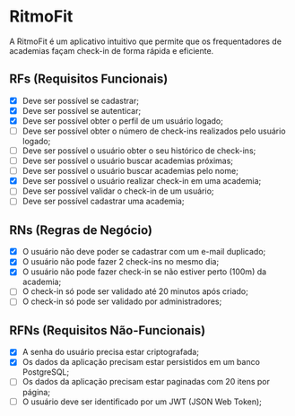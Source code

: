 # RitmoFit

A RitmoFit é um aplicativo intuitivo que permite que os frequentadores de academias façam check-in de forma rápida e eficiente. 

## RFs (Requisitos Funcionais)

- [x] Deve ser possível se cadastrar;
- [x] Deve ser possível se autenticar;
- [x] Deve ser possível obter o perfil de um usuário logado;
- [ ] Deve ser possível obter o número de check-ins realizados pelo usuário logado;
- [ ] Deve ser possível o usuário obter o seu histórico de check-ins;
- [ ] Deve ser possível o usuário buscar academias próximas;
- [ ] Deve ser possível o usuário buscar academias pelo nome;
- [x] Deve ser possível o usuário realizar check-in em uma academia;
- [ ] Deve ser possível validar o check-in de um usuário;
- [ ] Deve ser possível cadastrar uma academia;

## RNs (Regras de Negócio)

- [x] O usuário não deve poder se cadastrar com um e-mail duplicado;
- [x] O usuário não pode fazer 2 check-ins no mesmo dia;
- [x] O usuário não pode fazer check-in se não estiver perto (100m) da academia;
- [ ] O check-in só pode ser validado até 20 minutos após criado;
- [ ] O check-in só pode ser validado por administradores;

## RFNs (Requisitos Não-Funcionais)

- [x] A senha do usuário precisa estar criptografada;
- [x] Os dados da aplicação precisam estar persistidos em um banco PostgreSQL;
- [ ] Os dados da aplicação precisam estar paginadas com 20 itens por página;
- [ ] O usuário deve ser identificado por um JWT (JSON Web Token);
